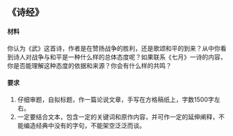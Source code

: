 ## 《诗经》  
#### 材料  
你认为《武》这首诗，作者是在赞扬战争的胜利，还是歌颂和平的到来？从中你看到诗人对战争与和平是一种什么样的总体态度呢？如果联系《七月》一诗的内容，你是否能理解这种态度的依据和来源？你会有什么样的共鸣？  
#### 要求  
1. 仔细审题，自拟标题，作一篇论说文章，手写在方格稿纸上，字数1500字左右。  
2. 一定要结合文本，包含一定的关键词和原作内容，并可作一定的延伸阐释，不能编造经典中没有的字句，不能架空泛泛而谈。  
